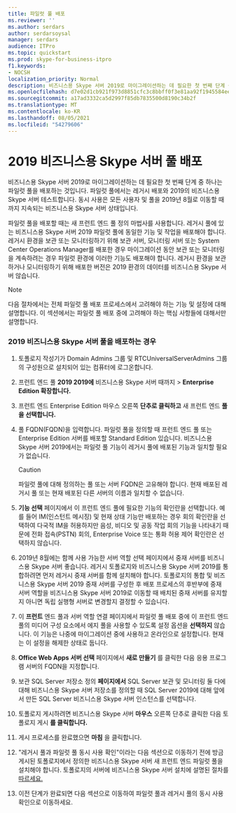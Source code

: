 ```yaml
---
title: 파일럿 풀 배포
ms.reviewer: ''
ms.author: serdars
author: serdarsoysal
manager: serdars
audience: ITPro
ms.topic: quickstart
ms.prod: skype-for-business-itpro
f1.keywords:
- NOCSH
localization_priority: Normal
description: 비즈니스용 Skype 서버 2019로 마이그레이션하는 데 필요한 첫 번째 단계 중 하나는 파일럿 풀을 배포하는 것입니다. 파일럿 풀에서는 레거시 배포와 2019의 비즈니스용 Skype 서버 테스트합니다. 동시 사용은 모든 사용자 및 풀을 2019년 8월로 이동할 때까지 지속되는 비즈니스용 Skype 서버 상태입니다.
ms.openlocfilehash: d7e02d1cb921f973d8851cfc3c8bbff0f3e81aa92f1945584ee94fa59a45e9ee
ms.sourcegitcommit: a17ad3332ca5d2997f85db7835500d8190c34b2f
ms.translationtype: MT
ms.contentlocale: ko-KR
ms.lasthandoff: 08/05/2021
ms.locfileid: "54279606"
---
```

# <a name="deploy-skype-for-business-server-2019-pilot-pool"></a>2019 비즈니스용 Skype 서버 풀 배포

비즈니스용 Skype 서버 2019로 마이그레이션하는 데 필요한 첫 번째 단계 중 하나는 파일럿 풀을 배포하는 것입니다. 파일럿 풀에서는 레거시 배포와 2019의 비즈니스용 Skype 서버 테스트합니다. 동시 사용은 모든 사용자 및 풀을 2019년 8월로 이동할 때까지 지속되는 비즈니스용 Skype 서버 상태입니다. 
  
파일럿 풀을 배포할 때는 새 프런트 엔드 풀 정의 마법사를 사용합니다. 레거시 풀에 있는 비즈니스용 Skype 서버 2019 파일럿 풀에 동일한 기능 및 작업을 배포해야 합니다. 레거시 환경을 보관 또는 모니터링하기 위해 보관 서버, 모니터링 서버 또는 System Center Operations Manager를 배포한 경우 마이그레이션 동안 보관 또는 모니터링을 계속하려는 경우 파일럿 환경에 이러한 기능도 배포해야 합니다. 레거시 환경을 보관하거나 모니터링하기 위해 배포한 버전은 2019 환경의 데이터를 비즈니스용 Skype 서버 않습니다. 
  
> [!NOTE]
> 다음 절차에서는 전체 파일럿 풀 배포 프로세스에서 고려해야 하는 기능 및 설정에 대해 설명합니다. 이 섹션에서는 파일럿 풀 배포 중에 고려해야 하는 핵심 사항들에 대해서만 설명합니다. <!-- For detailed steps, refer to the 
 [Deploying Skype for Business Server 2019](../deployment/deploying-lync-server-2013/deploying-lync-server-2013.md) deployment guide.  -->
  
### <a name="to-deploy-a-skype-for-business-server-2019-pilot-pool"></a>2019 비즈니스용 Skype 서버 풀을 배포하는 경우

1. 토폴로지 작성기가 Domain Admins 그룹 및 RTCUniversalServerAdmins 그룹의 구성원으로 설치되어 있는 컴퓨터에 로그온합니다.
    
2. 프런트 엔드 풀 **2019 2019에** 비즈니스용 Skype 서버 때까지  >  **Enterprise Edition 확장합니다.**
    
3. 프런트 엔드 Enterprise Edition 마우스 오른쪽 **단추로 클릭하고** 새 프런트 엔드 **풀 을 선택합니다.**
  
4. 풀 FQDN(FQDN)을 입력합니다. 파일럿 풀을 정의할 때 프런트 엔드 풀 또는 Enterprise Edition 서버를 배포할 Standard Edition 있습니다. 비즈니스용 Skype 서버 2019에서는 파일럿 풀 기능이 레거시 풀에 배포된 기능과 일치할 필요가 없습니다.
    
    > [!CAUTION]
    > 파일럿 풀에 대해 정의하는 풀 또는 서버 FQDN은 고유해야 합니다. 현재 배포된 레거시 풀 또는 현재 배포된 다른 서버의 이름과 일치할 수 없습니다. 
  
5. **기능 선택** 페이지에서 이 프런트 엔드 풀에 필요한 기능의 확인란을 선택합니다. 예를 들어 IM(인스턴트 메시징) 및 현재 상태 기능만 배포하는 경우 회의 확인란을 선택하여 다국적 IM을 허용하지만 음성, 비디오 및 공동 작업 회의 기능을 나타내기 때문에 전화 접속(PSTN) 회의, Enterprise Voice 또는 통화 허용 제어 확인란은 선택하지 않습니다. <!-- For additional information on selecting features, see 
 [Define and configure a Front End pool or Standard Edition server in Skype for Business Server 2019](../deployment/deploying-lync-server-2013/define-and-configure-a-front-end-pool-or-standard-edition-server.md) in the Deployment documentation.  -->
  
6. 2019년 8월에는 함께 사용 가능한 서버 역할 선택 페이지에서 중재 서버를 비즈니스용 Skype 서버 좋습니다.  레거시 토폴로지와 비즈니스용 Skype 서버 2019를 통합하려면 먼저 레거시 중재 서버를 함께 설치해야 합니다. 토폴로지의 통합 및 비즈니스용 Skype 서버 2019 중재 서버를 구성한 후 배포 프로세스의 후반부에 중재 서버 역할을 비즈니스용 Skype 서버 2019로 이동할 때 배치된 중재 서버를 유지할지 아니면 독립 실행형 서버로 변경할지 결정할 수 있습니다. 
   
7. 이 **프런트** 엔드 풀과 서버 역할 연결 페이지에서 파일럿  풀 배포 중에 이 프런트 엔드 풀의 미디어 구성 요소에서 에지 풀을 사용할 수 있도록 설정 옵션을 **선택하지** 않습니다. 이 기능은 나중에 마이그레이션 중에 사용하고 온라인으로 설정합니다. 현재는 이 설정을 해제한 상태로 둡니다. 
  
8. **Office Web Apps 서버 선택** 페이지에서 **새로 만들기** 를 클릭한 다음 응용 프로그램 서버의 FQDN을 지정합니다.
  
9. 보관 SQL Server 저장소 정의 **페이지에서** SQL Server 보관 및 모니터링 둘 다에 대해 비즈니스용 Skype 서버 저장소를 정의할 때 SQL Server 2019에 대해 앞에서 만든 SQL Server 비즈니스용 Skype 서버 인스턴스를 선택합니다. 
  
10. 토폴로지 게시하려면 비즈니스용 Skype 서버 **마우스** 오른쪽 단추로 클릭한 다음 토폴로지 게시 **를 클릭합니다.**
  
11. 게시 프로세스를 완료했으면 **마침** 을 클릭합니다.

12. "레거시 풀과 파일럿 풀 동시 사용 확인"이라는 다음 섹션으로 이동하기 전에 방금 게시된 토폴로지에서 정의한 비즈니스용 Skype 서버 새 프런트 엔드 파일럿 풀을 설치해야 합니다. 토폴로지의 서버에 비즈니스용 Skype 서버 설치에 설명된 절차를 [따르세요.](../../SfbServer/deploy/install/install-skype-for-business-server.md)

13. 이전 단계가 완료되면 다음 섹션으로 이동하여 파일럿 풀과 레거시 풀의 동시 사용 확인으로 이동하세요.
    
<!-- To install a local copy of the configuration store and start the required services, see 
[Setting up Front End Servers and Front End pools for Skype for Business Server 2019](../deployment/deploying-lync-server-2013/setting-up-front-end-servers-and-front-end-pools.md) in the Deployment documentation.  -->
